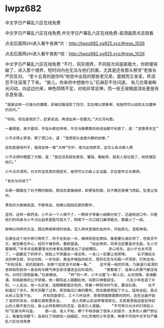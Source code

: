 # lwpz682
中文字日产幕乱六区在线免费

中文字日产幕乱六区在线免费,中文字日产幕乱六区在线免费-超清画质点击观看

点击后面网zhi进入看午夜爽*片：http://lwpz682.sg925.xyz/#resp_1026

点击后面网zhi进入看午夜影*视：http://lwpz682.sg925.xyz/#resp_1026

中文字日产幕乱六区在线免费    “不行，洞天境界，不同层次间差距极大，你即便突破了，进入那个境界，短时间内也无法与他们抗衡，尤其是还有那头祭灵”老族长严厉反对。    “老十五真的是你吗”地宫中出现的那些老兄弟，震撼而又发呆，热泪忍不住滚落了下来。    “昊儿，你来府中想做什么”石渊忍不住问道。    有几位尊者眸光闪动，向这边扫来，神色阴晴不定，对他非常忌惮，而一些王侯眼底深处更是有杀意弥漫。

    “就是这样一只强大的魔蝶，却被石毅连败了四次，实在难以想象啊，他居然可以战败太古魔神的后代。”

    “哈哈，现在是我的了，赶紧说话，再洒出来一些霞光。”大红鸟叫嚣。

    一番探查，男子震惊，手指头都在哆嗦，平日冷静果敢的他说话都不利索了，道：“至尊骨天生”

    小不点停止梦游，擦了把口水，道：“我想捉头金翅大鹏的幼崽。”

    这到底是啥村子，值得这样一尊“大神”守护，成为此地祭灵，这怎么有点瘆人啊

    小不点顿时瞪圆了大眼，道：“我还没有捉到真犼、饕餮、睚眦呢，就有人惦记我了，统统镇压他们。”

    小不点亦凛然，对方的宝具真的很逆天，居然可以力敌上古法器，实在是罕见与难得。

    “老夫与你拼了”

    石昊一脚踏在了石子腾的胸部，那战衣直接崩碎，即便有防御，石子腾还是横飞而起，坠落尘埃中。

    黑色的大蜘蛛倒退，不断咳血，他难以阻挡石昊的脚步。

    显然，这样一鼎药液，小不点一个人喝不了，一群孩子举着小碗都分到了，迅速倒进口中。只是他们的肉身与小不点比起来差距可就大了，刚喝下一大口就口鼻喷霞光，跟着火了一般。

    柳神以同样的方法，探出两根翠绿的枝条，没入两块至强的血肉中，开始炼化，汲取神液。

    石昊在这个地方修行两年了，终于走到这一步，精神宛若在燃烧，像是要化成灰烬了，但真灵不灭，被包裹在中心，经历千锤百炼，重新塑造。    “如此神资，将来注定要盖世无敌，无人可撄锋啊。”许多牙齿都要落光的老辈名宿都发出了这般慨叹。    彦心咬牙。这小子也太可恶了。一副赢定了的样子。俏脸上不禁露出一缕淡笑，一会儿一定要让他哭嚎。    石子陵如太古的神王般，沐浴光辉，一步向前，黄金矛锋指向前方，想将石笠与石毅一齐洞穿，钉死在地。    “听到没有，说的就是你，到那个岩浆池子前看一看。”    这不是一般的珍珠，乃是道行高深的老蚌临死前将一身血肉与精气神全部浇灌进去后形成的。    “做都做了，连承认的勇气都没有吗，对你们深感鄙夷。”石昊嘲讽。    “砰”的一声，小不点震飞一群人后，从天而降，浪涛翻涌，将拓跋族四公子禁锢，他一脚将此人踏翻在地，将那只神蚕捉住。    几名少年低语了片刻，一人走出，他一头灰发，连眼睛都是灰色的，带着一种阴冷的气息，要战石昊。    也不知道过了多久，萧天苏醒了过来，感觉脑瓜仁痛的要死，而后像是想起了什么，猛地坐起，差点从树上坠落下去。    共有四盏骨灯，三十六杆战矛，那青铜匾额震颤的同时，这些法器开始了凌厉的攻击，向着石昊那里杀去。    进入百断山后这种事很常见，尤其是登临这座宏伟巨山的人都不是凡俗，身上必然有稀珍的灵宝，容易引人觊觎。    “不可辱只允许你们辱别人吗”石昊冷声问道。    那一战，谁人不知，哪个不晓惊破了很多人的胆子，太多的人横尸祭坛上，匍匐在他脚下，血染红了地面他一战崛起，为化灵境的少年至尊，神勇不可挡中文字日产幕乱六区在线免费

